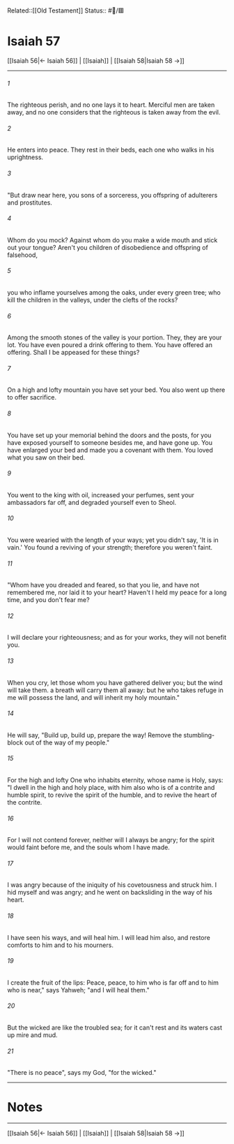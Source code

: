 Related::[[Old Testament]]
Status:: #📖/🟥
# Isaiah 57

[[Isaiah 56|← Isaiah 56]] | [[Isaiah]] | [[Isaiah 58|Isaiah 58 →]]
***



###### 1 
The righteous perish, and no one lays it to heart. Merciful men are taken away, and no one considers that the righteous is taken away from the evil. 

###### 2 
He enters into peace. They rest in their beds, each one who walks in his uprightness. 

###### 3 
"But draw near here, you sons of a sorceress, you offspring of adulterers and prostitutes. 

###### 4 
Whom do you mock? Against whom do you make a wide mouth and stick out your tongue? Aren't you children of disobedience and offspring of falsehood, 

###### 5 
you who inflame yourselves among the oaks, under every green tree; who kill the children in the valleys, under the clefts of the rocks? 

###### 6 
Among the smooth stones of the valley is your portion. They, they are your lot. You have even poured a drink offering to them. You have offered an offering. Shall I be appeased for these things? 

###### 7 
On a high and lofty mountain you have set your bed. You also went up there to offer sacrifice. 

###### 8 
You have set up your memorial behind the doors and the posts, for you have exposed yourself to someone besides me, and have gone up. You have enlarged your bed and made you a covenant with them. You loved what you saw on their bed. 

###### 9 
You went to the king with oil, increased your perfumes, sent your ambassadors far off, and degraded yourself even to Sheol. 

###### 10 
You were wearied with the length of your ways; yet you didn't say, 'It is in vain.' You found a reviving of your strength; therefore you weren't faint. 

###### 11 
"Whom have you dreaded and feared, so that you lie, and have not remembered me, nor laid it to your heart? Haven't I held my peace for a long time, and you don't fear me? 

###### 12 
I will declare your righteousness; and as for your works, they will not benefit you. 

###### 13 
When you cry, let those whom you have gathered deliver you; but the wind will take them. a breath will carry them all away: but he who takes refuge in me will possess the land, and will inherit my holy mountain." 

###### 14 
He will say, "Build up, build up, prepare the way! Remove the stumbling-block out of the way of my people." 

###### 15 
For the high and lofty One who inhabits eternity, whose name is Holy, says: "I dwell in the high and holy place, with him also who is of a contrite and humble spirit, to revive the spirit of the humble, and to revive the heart of the contrite. 

###### 16 
For I will not contend forever, neither will I always be angry; for the spirit would faint before me, and the souls whom I have made. 

###### 17 
I was angry because of the iniquity of his covetousness and struck him. I hid myself and was angry; and he went on backsliding in the way of his heart. 

###### 18 
I have seen his ways, and will heal him. I will lead him also, and restore comforts to him and to his mourners. 

###### 19 
I create the fruit of the lips: Peace, peace, to him who is far off and to him who is near," says Yahweh; "and I will heal them." 

###### 20 
But the wicked are like the troubled sea; for it can't rest and its waters cast up mire and mud. 

###### 21 
"There is no peace", says my God, "for the wicked."

---
# Notes


***
[[Isaiah 56|← Isaiah 56]] | [[Isaiah]] | [[Isaiah 58|Isaiah 58 →]]

